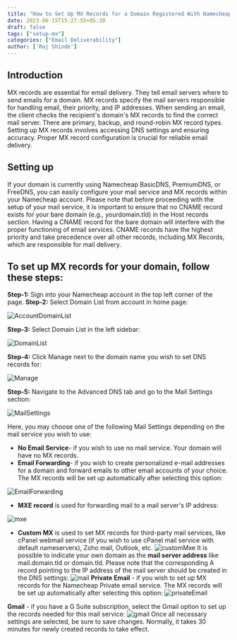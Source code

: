 ```yaml
---
title: "How to Set Up MX Records for a Domain Registered With Namecheap"
date: 2023-06-15T15:27:55+05:30
draft: false
tags: ["setup-mx"]
categories: ["Email Deliverability"]
author: ['Raj Shinde']
---
```


## Introduction

MX records are essential for email delivery. They tell email servers where to send emails for a domain. MX records specify the mail servers responsible for handling email, their priority, and IP addresses. When sending an email, the client checks the recipient's domain's MX records to find the correct mail server. There are primary, backup, and round-robin MX record types. Setting up MX records involves accessing DNS settings and ensuring accuracy. Proper MX record configuration is crucial for reliable email delivery.

## Setting up

If your domain is currently using Namecheap BasicDNS, PremiumDNS, or FreeDNS, you can easily configure your mail service and MX records within your Namecheap account.
Please note that before proceeding with the setup of your mail service, it is important to ensure that no CNAME record exists for your bare domain (e.g., yourdomain.tld) in the Host records section. Having a CNAME record for the bare domain will interfere with the proper functioning of email services. CNAME records have the highest priority and take precedence over all other records, including MX Records, which are responsible for mail delivery.

## To set up MX records for your domain, follow these steps:

**Step-1:**  Sign into your Namecheap account in the top left corner of the page.
**Step-2:**  Select Domain List from account  in home page:

![AccountDomainList](https://i.imgur.com/gjuNflT.png)

**Step-3:**  Select Domain List in the left sidebar:

![DomainList](https://i.imgur.com/zTfK2E5.png)

**Step-4:** Click Manage next to the domain name you wish to set DNS records for:

![Manage](https://i.imgur.com/olq5O1q.png)

**Step-5:** Navigate to the Advanced DNS tab and go to the Mail Settings section:

![MailSettings](https://i.imgur.com/jim38nQ.png)
 
Here, you may choose one of the following Mail Settings depending on the mail service you wish to use:

- **No Email Service**- if you wish to use no mail service. Your domain will have no MX records.
- **Email Forwarding**- if you wish to create personalized e-mail addresses for a domain and forward emails to other email accounts of your choice. 
The MX records will be set up automatically after selecting this option:

![EmailForwarding](https://i.imgur.com/bkPSbPm.png)

- **MXE record** is used for forwarding mail to a mail server's IP address:

![mxe](https://i.imgur.com/U6KBEbf.png)
- **Custom MX** is used to set MX records for third-party mail services, like cPanel webmail service (if you wish to use cPanel mail service with default nameservers), Zoho mail, Outlook, etc.
![customMxe](https://i.imgur.com/z2LIfpG.png)
It is possible to indicate your own domain as the **mail server address** like mail.domain.tld or domain.tld. Please note that the corresponding A record pointing to the IP address of the mail server should be created in the DNS settings:
![mail](https://i.imgur.com/UcXaJs2.png)
**Private Email** - if you wish to set up MX records for the Namecheap Private email service. The MX records will be set up automatically after selecting this option:
![privateEmail](https://i.imgur.com/rBKOzCg.png)

**Gmail** - if you have a G Suite  subscription, select the Gmail option to set up the records needed for this mail service:
![gmail](https://i.imgur.com/KEJE4bR.png)
Once all necessary settings are selected, be sure to save changes. Normally, it takes 30 minutes for newly created records to take effect.


